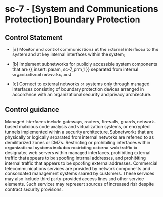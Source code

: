 # sc-7 - \[System and Communications Protection\] Boundary Protection

## Control Statement

- \[a\] Monitor and control communications at the external interfaces to the system and at key internal interfaces within the system;

- \[b\] Implement subnetworks for publicly accessible system components that are {{ insert: param, sc-7_prm_1 }} separated from internal organizational networks; and

- \[c\] Connect to external networks or systems only through managed interfaces consisting of boundary protection devices arranged in accordance with an organizational security and privacy architecture.

## Control guidance

Managed interfaces include gateways, routers, firewalls, guards, network-based malicious code analysis and virtualization systems, or encrypted tunnels implemented within a security architecture. Subnetworks that are physically or logically separated from internal networks are referred to as demilitarized zones or DMZs. Restricting or prohibiting interfaces within organizational systems includes restricting external web traffic to designated web servers within managed interfaces, prohibiting external traffic that appears to be spoofing internal addresses, and prohibiting internal traffic that appears to be spoofing external addresses. Commercial telecommunications services are provided by network components and consolidated management systems shared by customers. These services may also include third party-provided access lines and other service elements. Such services may represent sources of increased risk despite contract security provisions.
